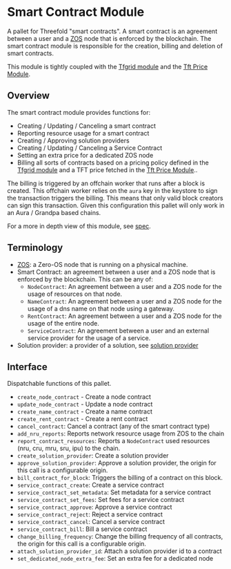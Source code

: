 # Smart Contract Module

A pallet for Threefold "smart contracts". A smart contract is an agreement between a user and a [ZOS](https://github.com/threefoldtech/zos) node that is enforced by the blockchain. The smart contract module is responsible for the creation, billing and deletion of smart contracts.

This module is tightly coupled with the [Tfgrid module](../pallet-tfgrid/readme.md) and the [Tft Price Module](../pallet-tft-price/readme.md).

## Overview

The smart contract module provides functions for:

- Creating / Updating / Canceling a smart contract
- Reporting resource usage for a smart contract
- Creating / Approving solution providers
- Creating / Updating / Canceling a Service Contract
- Setting an extra price for a dedicated ZOS node
- Billing all sorts of contracts based on a pricing policy defined in the [Tfgrid module](../pallet-tfgrid/readme.md) and a TFT price fetched in the [Tft Price Module](../pallet-tft-price/readme.md)..

The billing is triggered by an offchain worker that runs after a block is created. This offchain worker relies on the `aura` key in the keystore to sign the transaction triggers the billing. This means that only valid block creators can sign this transaction. Given this configuration this pallet will only work in an Aura / Grandpa based chains.

For a more in depth view of this module, see [spec](./spec.md).

## Terminology

- [ZOS](https://github.com/threefoldtech/zos): a Zero-OS node that is running on a physical machine.
- Smart Contract: an agreement between a user and a ZOS node that is enforced by the blockchain. This can be any of:
    - `NodeContract`: An agreement between a user and a ZOS node for the usage of resources on that node.
    - `NameContract`: An agreement between a user and a ZOS node for the usage of a dns name on that node using a gateway.
    - `RentContract`: An agreement between a user and a ZOS node for the usage of the entire node.
    - `ServiceContract`: An agreement between a user and an external service provider for the usage of a service.
- Solution provider: a provider of a solution, see [solution provider](./solution_provider.md)

## Interface

Dispatchable functions of this pallet.

- `create_node_contract` - Create a node contract
- `update_node_contract` - Update a node contract
- `create_name_contract` - Create a name contract
- `create_rent_contract` - Create a rent contract
- `cancel_contract`: Cancel a contract (any of the smart contract type)
- `add_nru_reports`: Reports network resource usage from ZOS to the chain
- `report_contract_resources`: Reports a `NodeContract` used resources (nru, cru, mru, sru, ipu) to the chain.
- `create_solution_provider`: Create a solution provider
- `approve_solution_provider`: Approve a solution provider, the origin for this call is a configurable origin.
- `bill_contract_for_block`: Triggers the billing of a contract on this block.
- `service_contract_create`: Create a service contract
- `service_contract_set_metadata`: Set metadata for a service contract
- `service_contract_set_fees`: Set fees for a service contract
- `service_contract_approve`: Approve a service contract
- `service_contract_reject`: Reject a service contract
- `service_contract_cancel`: Cancel a service contract
- `service_contract_bill`: Bill a service contract
- `change_billing_frequency`: Change the billing frequency of all contracts, the origin for this call is a configurable origin.
- `attach_solution_provider_id`: Attach a solution provider id to a contract
- `set_dedicated_node_extra_fee`: Set an extra fee for a dedicated node